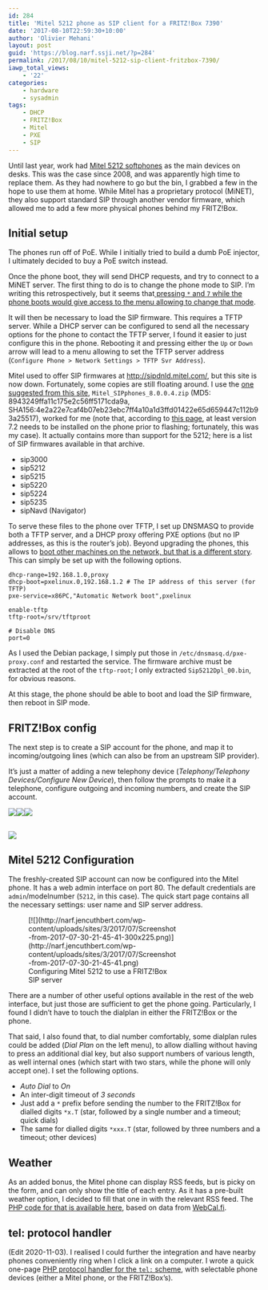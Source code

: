 ```yaml
---
id: 284
title: 'Mitel 5212 phone as SIP client for a FRITZ!Box 7390'
date: '2017-08-10T22:59:30+10:00'
author: 'Olivier Mehani'
layout: post
guid: 'https://blog.narf.ssji.net/?p=284'
permalink: /2017/08/10/mitel-5212-sip-client-fritzbox-7390/
iawp_total_views:
    - '22'
categories:
    - hardware
    - sysadmin
tags:
    - DHCP
    - FRITZ!Box
    - Mitel
    - PXE
    - SIP
---
```


Until last year, work had [Mitel 5212 softphones](http://edocs.mitel.com/UG/EN/2ICP_5212_5224_UG_R3.pdf) as the main devices on desks. This was the case since 2008, and was apparently high time to replace them. As they had nowhere to go but the bin, I grabbed a few in the hope to use them at home. While Mitel has a proprietary protocol (MiNET), they also support standard SIP through another vendor firmware, which allowed me to add a few more physical phones behind my FRITZ!Box.

## Initial setup

The phones run off of PoE. While I initially tried to build a dumb PoE injector, I ultimately decided to buy a PoE switch instead.

Once the phone boot, they will send DHCP requests, and try to connect to a MiNET server. The first thing to do is to change the phone mode to SIP. I’m writing this retrospectively, but it seems that[ pressing `*` and `7` while the phone boots would give access to the menu allowing to change that mode](https://www.voip-info.org/wiki/view/Mitel+MiNET+to+SIP+Conversion).

It will then be necessary to load the SIP firmware. This requires a TFTP server. While a DHCP server can be configured to send all the necessary options for the phone to contact the TFTP server, I found it easier to just configure this in the phone. Rebooting it and pressing either the `Up` or `Down` arrow will lead to a menu allowing to set the TFTP server address (`Configure Phone > Network Settings > TFTP Svr Address`).

Mitel used to offer SIP firmwares at <http://sipdnld.mitel.com/>, but this site is now down. Fortunately, some copies are still floating around. I use the [one suggested from this site](https://www.voip-info.org/wiki/view/Mitel+SIP+Firmware), `Mitel_SIPphones_8.0.0.4.zip` (MD5: 8943249ffa11c175e2c56ff5171cda9a, SHA156:4e2a22e7caf4b07eb23ebc7ff4a10a1d3ffd01422e65d659447c112b93a25517), worked for me (note that, according to [this page](https://www.voip-info.org/wiki/view/Mitel+SIP+Firmware), at least version 7.2 needs to be installed on the phone prior to flashing; fortunately, this was my case). It actually contains more than support for the 5212; here is a list of SIP firmwares available in that archive.

- sip3000
- sip5212
- sip5215
- sip5220
- sip5224
- sip5235
- sipNavd (Navigator)

To serve these files to the phone over TFTP, I set up DNSMASQ to provide both a TFTP server, and a DHCP proxy offering PXE options (but no IP addresses, as this is the router’s job). Beyond upgrading the phones, this allows to [boot other machines on the network, but that is a different story](https://blog.narf.ssji.net/2013/06/pxelinux_openbsd_install/). This can simply be set up with the following options.

```
dhcp-range=192.168.1.0,proxy
dhcp-boot=pxelinux.0,192.168.1.2 # The IP address of this server (for TFTP)
pxe-service=x86PC,"Automatic Network boot",pxelinux

enable-tftp
tftp-root=/srv/tftproot

# Disable DNS
port=0
```

As I used the Debian package, I simply put those in `/etc/dnsmasq.d/pxe-proxy.conf` and restarted the service. The firmware archive must be extracted at the root of the `tftp-root`; I only extracted `Sip5212Dpl_00.bin`, for obvious reasons.

At this stage, the phone should be able to boot and load the SIP firmware, then reboot in SIP mode.

## FRITZ!Box config

The next step is to create a SIP account for the phone, and map it to incoming/outgoing lines (which can also be from an upstream SIP provider).

It’s just a matter of adding a new telephony device (*Telephony/Telephony Devices/Configure New Device*), then follow the prompts to make it a telephone, configure outgoing and incoming numbers, and create the SIP account.

[![](http://narf.jencuthbert.com/wp-content/uploads/sites/3/2017/07/Screenshot-from-2017-07-24-22-04-56-220x300.png)](http://narf.jencuthbert.com/wp-content/uploads/sites/3/2017/07/Screenshot-from-2017-07-24-22-04-56.png)[![](http://narf.jencuthbert.com/wp-content/uploads/sites/3/2017/07/Screenshot-from-2017-07-24-22-05-34-220x300.png)](http://narf.jencuthbert.com/wp-content/uploads/sites/3/2017/07/Screenshot-from-2017-07-24-22-05-34.png)[![](http://narf.jencuthbert.com/wp-content/uploads/sites/3/2017/08/Screenshot-from-2017-07-24-22-07-44-217x300.png)](http://narf.jencuthbert.com/wp-content/uploads/sites/3/2017/08/Screenshot-from-2017-07-24-22-07-44.png)

##  [![](http://narf.jencuthbert.com/wp-content/uploads/sites/3/2017/08/Screenshot-from-2017-07-24-22-06-39-220x300.png)](http://narf.jencuthbert.com/wp-content/uploads/sites/3/2017/08/Screenshot-from-2017-07-24-22-06-39.png)

## Mitel 5212 Configuration

The freshly-created SIP account can now be configured into the Mitel phone. It has a web admin interface on port 80. The default credentials are `admin`/modelnumber (`5212`, in this case). The quick start page contains all the necessary settings: user name and SIP server address.

<figure class="wp-caption thumbnail aligncenter" id="attachment_309" style="width: 300px;">[![](http://narf.jencuthbert.com/wp-content/uploads/sites/3/2017/07/Screenshot-from-2017-07-30-21-45-41-300x225.png)](http://narf.jencuthbert.com/wp-content/uploads/sites/3/2017/07/Screenshot-from-2017-07-30-21-45-41.png) <figcaption class="wp-caption-text">Configuring Mitel 5212 to use a FRITZ!Box SIP server</figcaption></figure>There are a number of other useful options available in the rest of the web interface, but just those are sufficient to get the phone going. Particularly, I found I didn’t have to touch the dialplan in either the FRITZ!Box or the phone.

That said, I also found that, to dial number comfortably, some dialplan rules could be added (*Dial Plan* on the left menu), to allow dialling without having to press an additional dial key, but also support numbers of various length, as well internal ones (which start with two stars, while the phone will only accept one). I set the following options.

- *Auto Dial* to *On*
- An inter-digit timeout of *3 seconds*
- Just add a `*` prefix before sending the number to the FRITZ!Box for dialled digits `*x.T` (star, followed by a single number and a timeout; quick dials)
- The same for dialled digits `*xxx.T` (star, followed by three numbers and a timeout; other devices)

## Weather

As an added bonus, the Mitel phone can display RSS feeds, but is picky on the form, and can only show the title of each entry. As it has a pre-built weather option, I decided to fill that one in with the relevant RSS feed. The [PHP code for that is available here](https://scm.narf.ssji.net/git/weather.rss/), based on data from [WebCal.fi](http://www.webcal.fi/).

## tel: protocol handler

(Edit 2020-11-03). I realised I could further the integration and have nearby phones conveniently ring when I click a link on a computer. I wrote a quick one-page [PHP protocol handler for the `tel:` scheme](https://gist.github.com/shtrom/6e1e0a1981741a23aa86488ea816b77c "https://gist.github.com/shtrom/6e1e0a1981741a23aa86488ea816b77c"), with selectable phone devices (either a Mitel phone, or the FRITZ!Box’s).